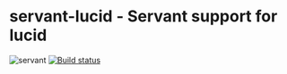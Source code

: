 # servant-lucid - Servant support for lucid 

![servant](https://raw.githubusercontent.com/haskell-servant/servant/master/servant.png)
[![Build status](https://github.com/haskell-servant/servant-lucid/actions/workflows/ci.yml/badge.svg)](https://github.com/haskell-servant/servant-lucid/actions/workflows/ci.yml)

